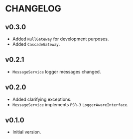 CHANGELOG
=========

v0.3.0
------
- Added `NullGateway` for development purposes.
- Added `CascadeGateway`.

v0.2.1
------
- `MessageService` logger messages changed.

v0.2.0
------
- Added clarifying exceptions.
- `MessageService` implements `PSR-3` `LoggerAwareInterface`.

v0.1.0
------
- Initial version.